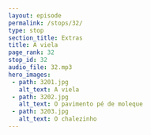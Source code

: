```yaml
---
layout: episode
permalink: /stops/32/
type: stop
section_title: Extras
title: A viela
page_rank: 32
stop_id: 32
audio_file: 32.mp3
hero_images:
 - path: 3201.jpg
   alt_text: A viela
 - path: 3202.jpg
   alt_text: O pavimento pé de moleque
 - path: 3203.jpg
   alt_text: O chalezinho
---
```

